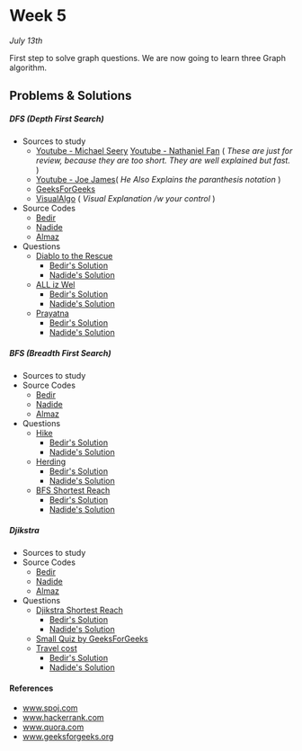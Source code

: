 # Week 5
<em>July 13th</em>

First step to solve graph questions. We are now going to learn three Graph algorithm.

## Problems & Solutions
##### DFS (Depth First Search)
  
  - Sources to study
    - [Youtube - Michael Seery](https://www.youtube.com/watch?v=bkROCj-BTWE)   [Youtube - Nathaniel Fan](https://www.youtube.com/watch?v=mE_PCK0oFyo) ( _These are just for review, because they are too short. They are well explained but fast._ )
    - [Youtube - Joe James](http://www.geeksforgeeks.org/sieve-of-eratosthenes/)( _He Also Explains the paranthesis notation_ )
    - [GeeksForGeeks](http://www.geeksforgeeks.org/depth-first-traversal-for-a-graph/)
    - [VisualAlgo](http://visualgo.net/dfsbfs) ( _Visual Explanation /w your control_ )
  - Source Codes
    - [Bedir]()
    - [Nadide]()
    - [Almaz]()
  - Questions
    - [Diablo to the Rescue](https://www.codechef.com/problems/TR002)
      - [Bedir's Solution]()
      - [Nadide's Solution]()
    - [ALL iz Wel](http://www.spoj.com/problems/ALLIZWEL/)
      - [Bedir's Solution]()
      - [Nadide's Solution]()
    - [Prayatna](http://www.spoj.com/problems/CAM5/)
      - [Bedir's Solution]()
      - [Nadide's Solution]()
    

##### BFS (Breadth First Search)

  - Sources to study
  - Source Codes
    - [Bedir](https://github.com/BedirT/AlgorithmsL/blob/master/Algorithms/Graph/bfs.cpp)
    - [Nadide]()
    - [Almaz]()
  - Questions
    - [Hike](http://www.spoj.com/problems/HIKE/)
      - [Bedir's Solution]()
      - [Nadide's Solution]()
    - [Herding](http://www.spoj.com/problems/HERDING/)
      - [Bedir's Solution]()
      - [Nadide's Solution]()
    - [BFS Shortest Reach](https://www.hackerrank.com/challenges/bfsshortreach)
      - [Bedir's Solution]()
      - [Nadide's Solution]()


##### Djikstra

  - Sources to study
  - Source Codes
    - [Bedir]()
    - [Nadide]()
    - [Almaz]()
  - Questions
    - [Djikstra Shortest Reach](https://www.hackerrank.com/challenges/dijkstrashortreach)
      - [Bedir's Solution]()
      - [Nadide's Solution]()
    - [Small Quiz by GeeksForGeeks](http://quiz.geeksforgeeks.org/algorithms/graph-shortest-paths/)
    - [Travel cost](http://www.spoj.com/problems/TRVCOST/)
      - [Bedir's Solution]()
      - [Nadide's Solution]()

#### References

- www.spoj.com
- www.hackerrank.com
- www.quora.com
- www.geeksforgeeks.org

